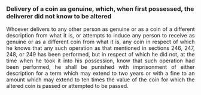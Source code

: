 ### Delivery of a coin as genuine, which, when first possessed, the deliverer did not know to be altered
<div style="text-align: justify">

Whoever delivers to any other person as genuine or as a coin of a different description from what it is, or attempts to induce any person to receive as genuine or as a different coin from what it is, any coin in respect of which he knows that any such operation as that mentioned in sections 246, 247, 248, or 249 has been performed, but in respect of which he did not, at the time when he took it into his possession, know that such operation had been performed, he shall be punished with imprisonment of either description for a term which may extend to two years or with a fine to an amount which may extend to ten times the value of the coin for which the altered coin is passed or attempted to be passed.

</div>
